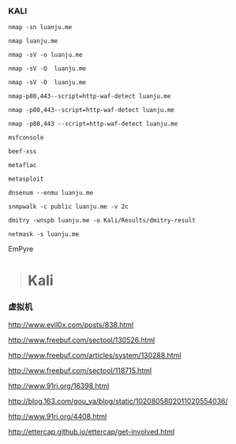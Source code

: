 ### KALI

```
nmap -sn luanju.me

nmap luanju.me

nmap -sV -o luanju.me

nmap -sV -O  luanju.me

nmap -sV -O  luanju.me

nmap-p80,443--script=http-waf-detect luanju.me

nmap -p80,443--script=http-waf-detect luanju.me

nmap -p80,443 --script=http-waf-detect luanju.me

msfconsole

beef-xss

metaflac

metasploit

dnsenum --enmu luanju.me

snmpwalk -c public luanju.me -v 2c

dmitry -wnspb luanju.me -o Kali/Results/dmitry-result

netmask -s luanju.me
```

EmPyre

> # Kali

### 虚拟机

<http://www.evil0x.com/posts/838.html>

<http://www.freebuf.com/sectool/130526.html>

<http://www.freebuf.com/articles/system/130288.html>

<http://www.freebuf.com/sectool/118715.html>

http://www.91ri.org/16398.html

http://blog.163.com/gou_ya/blog/static/1020805802011020554036/

http://www.91ri.org/4408.html

http://ettercap.github.io/ettercap/get-involved.html
